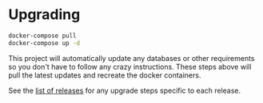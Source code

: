 # Upgrading

```bash
docker-compose pull
docker-compose up -d
```

This project will automatically update any databases or other requirements so you don't have to follow
any crazy instructions. These steps above will pull the latest updates and recreate the docker
containers.

See the [list of releases](https://github.com/NginxProxyManager/nginx-proxy-manager/releases) for any upgrade steps specific to each release.
